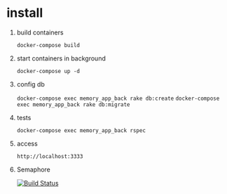 # install

1. build containers

   `docker-compose build`

1. start containers in background

   `docker-compose up -d`

1. config db

   `docker-compose exec memory_app_back rake db:create`
   `docker-compose exec memory_app_back rake db:migrate`
   
1. tests

   `docker-compose exec memory_app_back rspec`

1. access

   `http://localhost:3333`

1. Semaphore

    [![Build Status](https://edimossilva.semaphoreci.com/badges/memory-app-rails/branches/master.svg?style=shields)](https://edimossilva.semaphoreci.com/projects/memory-app-rails)
